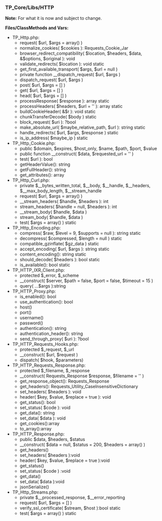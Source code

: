 ### TP_Core/Libs/HTTP

**Note:** For what it is now and subject to change. 

**Files/ClassMethods and Vars:**  
- TP_Http.php: 	
	- request( $url, $args = array() ) 
	- normalize_cookies( $cookies ): Requests_Cookie_Jar 
	- browser_redirect_compatibility( $location, $headers, $data, &$options, $original ): void 
	- validate_redirects( $location ): void  static
	- get_first_available_transport( $args, $url = null ) 
	- private function __dispatch_request( $url, $args ) 
	- dispatch_request( $url, $args ) 
	- post( $url, $args = [] ) 
	- get( $url, $args = [] ) 
	- head( $url, $args = [] ) 
	- processResponse( $response ): array static 
	- processHeaders( $headers, $url = '' ): array static
	- buildCookieHeader( &$r ): void static
	- chunkTransferDecode( $body ) static 
	- block_request( $uri ): ?bool  
	- make_absolute_url( $maybe_relative_path, $url ): string static 
	- handle_redirects( $url, $args, $response ) static 
	- is_ip_address( $maybe_ip ) static 
- TP_Http_Cookie.php: 	
	- public $domain, $expires, $host_only, $name, $path, $port, $value 
	- public function __construct( $data, $requested_url = '' ) 
	- test( $url ): bool 
	- getHeaderValue(): string 
	- getFullHeader(): string 
	- get_attributes(): array 
- TP_Http_Curl.php: 	
	- private $__bytes_written_total, $__body, $__handle, $__headers, $__max_body_length, $__stream_handle 
	- request( $url, $args = array() ) 
	- __stream_headers( $handle, $headers ): int 
	- stream_headers( $handle = null, $headers ): int 
	- __stream_body( $handle, $data ) 
	- stream_body( $handle, $data ) 
	- test( $args = array() ) static 
- TP_Http_Encoding.php: 	
	- compress( $raw, $level = 9, $supports = null ): string static 
	- decompress( $compressed, $length = null ) static
	- compatible_gzinflate( $gz_data ) static
	- accept_encoding( $url, $args ): string static 
	- content_encoding(): string static 
	- should_decode( $headers ): bool static
	- is_available(): bool static
- TP_HTTP_IXR_Client.php: 	
	- protected $_error, $_scheme
	- __construct( $server, $path = false, $port = false, $timeout = 15 ) 
	- query( ...$args ):string 
- TP_HTTP_Proxy.php: 	
	- is_enabled(): bool 
	- use_authentication(): bool 
	- host() 
	- port() 
	- username() 
	- password() 
	- authentication(): string 
	- authentication_header(): string 
	- send_through_proxy( $uri ): ?bool 
- TP_HTTP_Requests_Hooks.php: 	
	- protected $_request, $_url 
	- __construct( $url, $request ) 
	- dispatch( $hook, $parameters) 
- TP_HTTP_Requests_Response.php: 	
	- protected $_filename, $_response
	- __construct( Requests_Response $response, $filename = '' ) 
	- get_response_object(): Requests_Response 
	- get_headers(): Requests_Utility_CaseInsensitiveDictionary 
	- set_headers( $headers ): void 
	- header( $key, $value, $replace = true ): void 
	- get_status(): bool 
	- set_status( $code ): void 
	- get_data(): string 
	- set_data( $data ): void 
	- get_cookies():array 
	- to_array():array 
- TP_HTTP_Response.php: 	
	- public $data, $headers, $status 
	- __construct( $data = null, $status = 200, $headers = array() ) 
	- get_headers() 
	- set_headers( $headers ):void 
	- header( $key, $value, $replace = true ):void 
	- get_status() 
	- set_status( $code ) :void 
	- get_data() 
	- set_data( $data ):void 
	- jsonSerialize() 
- TP_Http_Streams.php: 	
	- private $__processed_response, $__error_reporting 
	- request( $url, $args = [] ) 
	- verify_ssl_certificate( $stream, $host ):bool static
	- test( $args = array() ) static 

